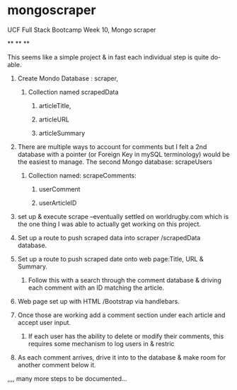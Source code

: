 mongoscraper
============

UCF Full Stack Bootcamp Week 10, Mongo scraper

\*\* \*\* \*\*

This seems like a simple project & in fast each individual step is quite
do-able.

1.  Create Mondo Database : scraper,

    1.  Collection named scrapedData

        1.  articleTitle,

        2.  articleURL

        3.  articleSummary

2.  There are multiple ways to account for comments but I felt a 2nd database
    with a pointer (or Foreign Key in mySQL terminology) would be the easiest to
    manage. The second Mongo database: scrapeUsers

    1.  Collection named: scrapeComments:

        1.  userComment

        2.  userArticleID

3.  set up & execute scrape –eventually settled on worldrugby.com which is the
    one thing I was able to actually get working on this project.

4.  Set up a route to push scraped data into scraper /scrapedData database.

5.  Set up a route to push scraped date onto web page:Title, URL & Summary.

    1.  Follow this with a search through the comment database & driving each
        comment with an ID matching the article.

6.  Web page set up with HTML /Bootstrap via handlebars.

7.  Once those are working add a comment section under each article and accept
    user input.

    1.  If each user has the ability to delete or modify their comments, this
        requires some mechanism to log users in & restric

8.  As each comment arrives, drive it into to the database & make room for
    another comment below it.

,,,, many more steps to be documented…
